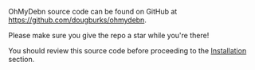 OhMyDebn source code can be found on GitHub at <https://github.com/dougburks/ohmydebn>.

Please make sure you give the repo a star while you're there!

You should review this source code before proceeding to the [Installation](installation.md) section.
